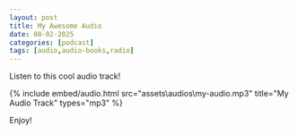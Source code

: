 ```yaml
---
layout: post
title: My Awesome Audio
date: 08-02-2025
categories: [podcast]
tags: [audio,audio-books,radio]
---
```



Listen to this cool audio track!

{% include embed/audio.html src="assets\audios\my-audio.mp3" title="My Audio Track" types="mp3" %}

Enjoy!
